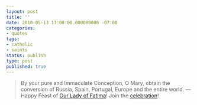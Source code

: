 ```yaml
---
layout: post
title: ''
date: 2010-05-13 17:00:00.000000000 -07:00
categories:
- quotes
tags:
- catholic
- saints
status: publish
type: post
published: true
---
```

> By your pure and Immaculate Conception, O Mary, obtain the conversion of Russia, Spain, Portugal, Europe and the entire world.
&mdash; Happy Feast of [Our Lady of Fatima](http://michael.f1337.us/post/594299607/happy-feast-of-our-lady-of-fatima)! Join the [celebration](http://michael.f1337.us/post/594099521/the-seven-fatima-prayers)!
